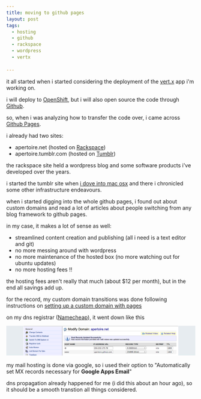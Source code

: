 ```yaml
---
title: moving to github pages
layout: post
tags:
  - hosting
  - github
  - rackspace
  - wordpress
  - vertx

---
```


it all started when i started considering the deployment of the [vert.x](vertx.io) app i'm working on.

i will deploy to [OpenShift](openshift.redhat.com), but i will also open source the code through [Github](github.com).

so, when i was analyzing how to transfer the code over, i came across [Github Pages](pages.github.com).

i already had two sites:

- apertoire.net (hosted on [Rackspace](rackspace.com))
- apertoire.tumblr.com (hosted on [Tumblr](tumblr.com))

the rackspace site held a wordpress blog and some software products i've developed over the years.

i started the tumblr site when [i dove into mac osx](apertoire.net/why-i-m-switching-to-mac-osx/) and there i chronicled some other infrastructure endeavours.

when i started digging into the whole github pages, i found out about custom domains and read a lot of articles about people switching from any blog framework to github pages.

in my case, it makes a lot of sense as well:

- streamlined content creation and publishing (all i need is a text editor and git)
- no more messing around with wordpress
- no more maintenance of the hosted box (no more watching out for ubuntu updates)
- no more hosting fees !!

the hosting fees aren't really that much (about $12 per month), but in the end all savings add up.

for the record, my custom domain transitions was done following instructions on [setting up a custom domain with pages](https://help.github.com/articles/setting-up-a-custom-domain-with-pages)

on my dns registrar ([Namecheap](namecheap.com)), it went down like this

![change a and cname records](/img/dns.png)

my mail hosting is done via google, so i used their option to "Automatically set MX records necessary for **Google Apps Email**"

dns propagation already happened for me (i did this about an hour ago), so it should be a smooth transtion all things considered.

